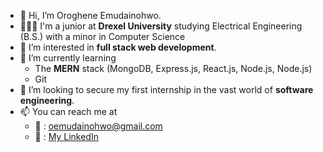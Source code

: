 - 👋 Hi, I’m Oroghene Emudainohwo.
- 👨🏿‍🎓 I'm a junior at **Drexel University** studying Electrical Engineering (B.S.) with a minor in Computer Science
- 👀 I’m interested in **full stack web development**.
- 🌱 I’m currently learning
  - The **MERN** stack (MongoDB, Express.js, React.js, Node.js, Node.js)
  - Git
- 💞️ I’m looking to secure my first internship in the vast world of **software engineering**.
- 📫 You can reach me at
  - 📧 : [oemudainohwo@gmail.com](mailto:oemudainohwo@gmail.com?subject=Reaching%20Out%20From%20Github)
  - 💼 : [My LinkedIn](https://www.linkedin.com/in/oroghene/)

<!---
oroghene-emudainohwo/oroghene-emudainohwo is a ✨ special ✨ repository because its `README.md` (this file) appears on your GitHub profile.
You can click the Preview link to take a look at your changes.
--->
